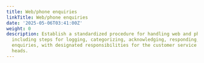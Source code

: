 ```yaml
---
title: Web/phone enquiries
linkTitle: Web/phone enquiries
date: '2025-05-06T03:41:00Z'
weight: 0
description: Establish a standardized procedure for handling web and phone enquiries,
  including steps for logging, categorizing, acknowledging, responding, and monitoring
  enquiries, with designated responsibilities for the customer service team and department
  heads.
---
```



<!-- Unsupported block type: table_of_contents -->

<!-- Unsupported block type: unsupported -->

